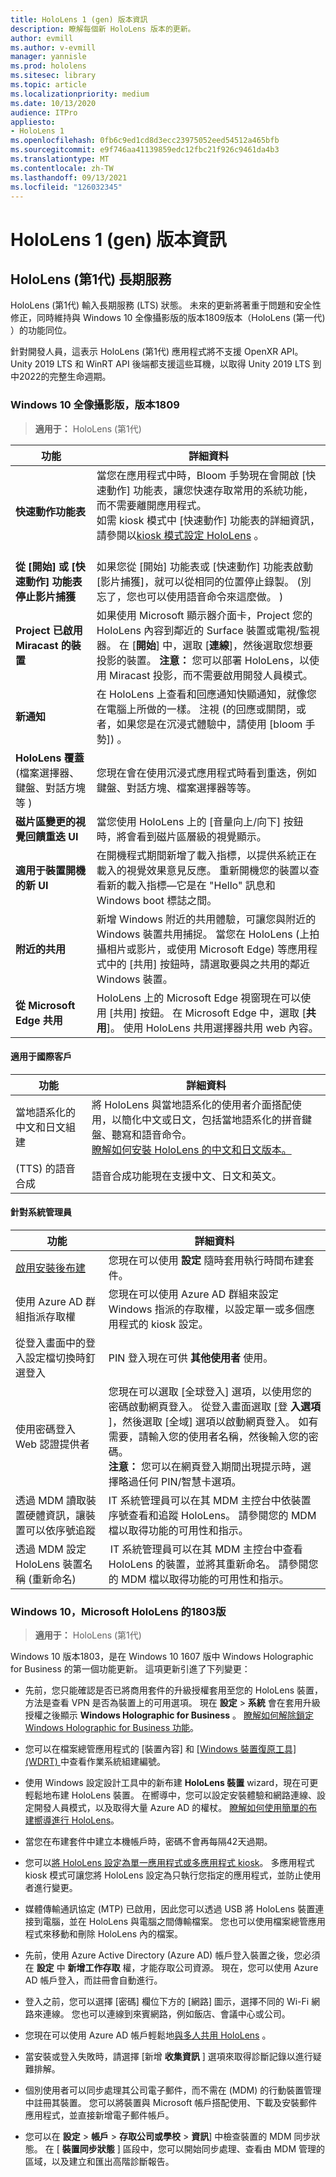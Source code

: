```yaml
---
title: HoloLens 1 (gen) 版本資訊
description: 瞭解每個新 HoloLens 版本的更新。
author: evmill
ms.author: v-evmill
manager: yannisle
ms.prod: hololens
ms.sitesec: library
ms.topic: article
ms.localizationpriority: medium
ms.date: 10/13/2020
audience: ITPro
appliesto:
- HoloLens 1
ms.openlocfilehash: 0fb6c9ed1cd8d3ecc23975052eed54512a465bfb
ms.sourcegitcommit: e9f746aa41139859edc12fbc21f926c9461da4b3
ms.translationtype: MT
ms.contentlocale: zh-TW
ms.lasthandoff: 09/13/2021
ms.locfileid: "126032345"
---
```

# <a name="hololens-1st-gen-release-notes"></a>HoloLens 1 (gen) 版本資訊

## <a name="hololens-1st-gen-long-term-servicing"></a>HoloLens (第1代) 長期服務
HoloLens (第1代) 輸入長期服務 (LTS) 狀態。 未來的更新將著重于問題和安全性修正，同時維持與 Windows 10 全像攝影版的版本1809版本（HoloLens (第一代) ）的功能同位。

針對開發人員，這表示 HoloLens (第1代) 應用程式將不支援 OpenXR API。  Unity 2019 LTS 和 WinRT API 後端都支援這些耳機，以取得 Unity 2019 LTS 到中2022的完整生命週期。

### <a name="windows-10-holographic-version-1809"></a>Windows 10 全像攝影版，版本1809

> **適用于：** HoloLens (第1代) 

| 功能 | 詳細資料 |
|---|---|
| **快速動作功能表** | 當您在應用程式中時，Bloom 手勢現在會開啟 [快速動作] 功能表，讓您快速存取常用的系統功能，而不需要離開應用程式。 <br> 如需 kiosk 模式中 [快速動作] 功能表的詳細資訊，請參閱以[kiosk 模式設定 HoloLens](hololens-kiosk.md) 。<br><br> |
| **從 [開始] 或 [快速動作] 功能表停止影片捕獲** | 如果您從 [開始] 功能表或 [快速動作] 功能表啟動 [影片捕獲]，就可以從相同的位置停止錄製。  (別忘了，您也可以使用語音命令來這麼做。 )  |
| **Project 已啟用 Miracast 的裝置** | 如果使用 Microsoft 顯示器介面卡，Project 您的 HoloLens 內容到鄰近的 Surface 裝置或電視/監視器。  在 [**開始**] 中，選取 [**連線**]，然後選取您想要投影的裝置。 **注意：** 您可以部署 HoloLens，以使用 Miracast 投影，而不需要啟用開發人員模式。 |
| **新通知** | 在 HoloLens 上查看和回應通知快顯通知，就像您在電腦上所做的一樣。 注視 (的回應或關閉，或者，如果您是在沉浸式體驗中，請使用 [bloom 手勢]) 。 |
| **HoloLens 覆蓋**<br> (檔案選擇器、鍵盤、對話方塊等 )  | 您現在會在使用沉浸式應用程式時看到重迭，例如鍵盤、對話方塊、檔案選擇器等等。 |
| **磁片區變更的視覺回饋重迭 UI** | 當您使用 HoloLens 上的 [音量向上/向下] 按鈕時，將會看到磁片區層級的視覺顯示。 |
| **適用于裝置開機的新 UI** | 在開機程式期間新增了載入指標，以提供系統正在載入的視覺效果意見反應。 重新開機您的裝置以查看新的載入指標—它是在 "Hello" 訊息和 Windows boot 標誌之間。 |
| **附近的共用** | 新增 Windows 附近的共用體驗，可讓您與附近的 Windows 裝置共用捕捉。 當您在 HoloLens (上拍攝相片或影片，或使用 Microsoft Edge) 等應用程式中的 [共用] 按鈕時，請選取要與之共用的鄰近 Windows 裝置。 |
| **從 Microsoft Edge 共用** | HoloLens 上的 Microsoft Edge 視窗現在可以使用 [共用] 按鈕。 在 Microsoft Edge 中，選取 [**共用**]。 使用 HoloLens 共用選擇器共用 web 內容。 |

#### <a name="for-international-customers"></a>適用于國際客戶

| 功能 | 詳細資料 |
| --- | --- |
| 當地語系化的中文和日文組建 | 將 HoloLens 與當地語系化的使用者介面搭配使用，以簡化中文或日文，包括當地語系化的拼音鍵盤、聽寫和語音命令。<br>[瞭解如何安裝 HoloLens 的中文和日文版本。](hololens1-install-localized.md) |
|  (TTS) 的語音合成 | 語音合成功能現在支援中文、日文和英文。 |

#### <a name="for-administrators"></a>針對系統管理員

| 功能 |  詳細資料  |
|---|----|
| [啟用安裝後布建](hololens-provisioning.md) | 您現在可以使用 **設定** 隨時套用執行時間布建套件。 |
| 使用 Azure AD 群組指派存取權 | 您現在可以使用 Azure AD 群組來設定 Windows 指派的存取權，以設定單一或多個應用程式的 kiosk 設定。 |
| 從登入畫面中的登入設定檔切換時釘選登入 | PIN 登入現在可供 **其他使用者** 使用。 |
| 使用密碼登入 Web 認證提供者 | 您現在可以選取 [全球登入] 選項，以使用您的密碼啟動網頁登入。 從登入畫面選取 [登 **入選項** ]，然後選取 [全域] 選項以啟動網頁登入。 如有需要，請輸入您的使用者名稱，然後輸入您的密碼。 <br>**注意：** 您可以在網頁登入期間出現提示時，選擇略過任何 PIN/智慧卡選項。 |
| 透過 MDM 讀取裝置硬體資訊，讓裝置可以依序號追蹤 | IT 系統管理員可以在其 MDM 主控台中依裝置序號查看和追蹤 HoloLens。 請參閱您的 MDM 檔以取得功能的可用性和指示。 |
| 透過 MDM 設定 HoloLens 裝置名稱 (重新命名)  | IT 系統管理員可以在其 MDM 主控台中查看 HoloLens 的裝置，並將其重新命名。 請參閱您的 MDM 檔以取得功能的可用性和指示。 |

### <a name="windows-10-version-1803-for-microsoft-hololens"></a>Windows 10，Microsoft HoloLens 的1803版

> **適用于：** HoloLens (第1代) 

Windows 10 版本1803，是在 Windows 10 1607 版中 Windows Holographic for Business 的第一個功能更新。 這項更新引進了下列變更：

- 先前，您只能確認是否已將商用套件的升級授權套用至您的 HoloLens 裝置，方法是查看 VPN 是否為裝置上的可用選項。 現在 **設定**  >  **系統** 會在套用升級授權之後顯示 **Windows Holographic for Business** 。 [瞭解如何解除鎖定 Windows Holographic for Business 功能](hololens1-upgrade-enterprise.md)。

- 您可以在檔案總管應用程式的 [裝置內容] 和 [ [Windows 裝置復原工具] (WDRT) ](https://support.microsoft.com/help/12379/windows-10-mobile-device-recovery-tool-faq)中查看作業系統組建編號。
- 使用 Windows 設定設計工具中的新布建 **HoloLens 裝置** wizard，現在可更輕鬆地布建 HoloLens 裝置。 在嚮導中，您可以設定安裝體驗和網路連線、設定開發人員模式，以及取得大量 Azure AD 的權杖。 [瞭解如何使用簡單的布建嚮導進行 HoloLens](hololens-provisioning.md#provisioning-package-hololens-wizard)。

- 當您在布建套件中建立本機帳戶時，密碼不會再每隔42天過期。

- 您可以[將 HoloLens 設定為單一應用程式或多應用程式 kiosk](hololens-kiosk.md)。 多應用程式 kiosk 模式可讓您將 HoloLens 設定為只執行您指定的應用程式，並防止使用者進行變更。

- 媒體傳輸通訊協定 (MTP) 已啟用，因此您可以透過 USB 將 HoloLens 裝置連接到電腦，並在 HoloLens 與電腦之間傳輸檔案。 您也可以使用檔案總管應用程式來移動和刪除 HoloLens 內的檔案。

- 先前，使用 Azure Active Directory (Azure AD) 帳戶登入裝置之後，您必須在 **設定** 中 **新增工作存取** 權，才能存取公司資源。 現在，您可以使用 Azure AD 帳戶登入，而註冊會自動進行。

- 登入之前，您可以選擇 [密碼] 欄位下方的 [網路] 圖示，選擇不同的 Wi-Fi 網路來連線。 您也可以連線到來賓網路，例如飯店、會議中心或公司。

- 您現在可以使用 Azure AD 帳戶輕鬆地[與多人共用 HoloLens](hololens-multiple-users.md) 。

- 當安裝或登入失敗時，請選擇 [新增 **收集資訊** ] 選項來取得診斷記錄以進行疑難排解。

- 個別使用者可以同步處理其公司電子郵件，而不需在 (MDM) 的行動裝置管理中註冊其裝置。 您可以將裝置與 Microsoft 帳戶搭配使用、下載及安裝郵件應用程式，並直接新增電子郵件帳戶。

- 您可以在 **設定**  >  **帳戶**  >  **存取公司或學校**  >  **資訊**] 中檢查裝置的 MDM 同步狀態。 在 [ **裝置同步狀態** ] 區段中，您可以開始同步處理、查看由 MDM 管理的區域，以及建立和匯出高階診斷報告。
